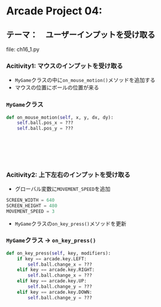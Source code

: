 # Arcade Project 04: 
## テーマ：　ユーザーインプットを受け取る
file: ch16_1.py

### Acitivity1: マウスのインプットを受け取る

- `MyGame`クラスの中に`on_mouse_motion()`メソッドを追加する
- マウスの位置にボールの位置が来る


### `MyGame`クラス

```python
def on_mouse_motion(self, x, y, dx, dy):
    self.ball.pos_x = ???
    self.ball.pos_y = ???
```

<br></br>
---

### Acitivity2: 上下左右のインプットを受け取る

- グローバル変数に`MOVEMENT_SPEED`を追加

```python
SCREEN_WIDTH = 640
SCREEN_HEIGHT = 480
MOVEMENT_SPEED = 3

```

- `MyGame`クラスの`on_key_press()`メソッドを更新

### `MyGame`クラス -> `on_key_press()`

```python
def on_key_press(self, key, modifiers):
    if key == arcade.key.LEFT:
        self.ball.change_x = ???
    elif key == arcade.key.RIGHT:
        self.ball.change_x = ???
    elif key == arcade.key.UP:
        self.ball.change_y = ???
    elif key == arcade.key.DOWN:
        self.ball.change_y = ???

```


